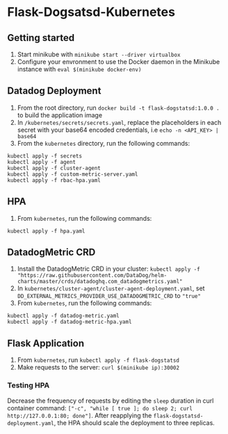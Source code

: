 # Flask-Dogsatsd-Kubernetes

## Getting started

1. Start minikube with `minikube start --driver virtualbox`
2. Configure your envronment to use the Docker daemon in the Minikube instance with `eval $(minikube docker-env)`

## Datadog Deployment

1. From the root directory, run `docker build -t flask-dogstatsd:1.0.0 .` to build the application image
2. In `/kubernetes/secrets/secrets.yaml`, replace the placeholders in each secret with your base64 encoded credentials, i.e `echo -n <API_KEY> | base64`
3. From the `kubernetes` directory, run the following commands:
  ```
  kubectl apply -f secrets
  kubectl apply -f agent
  kubectl apply -f cluster-agent
  kubectl apply -f custom-metric-server.yaml
  kubectl apply -f rbac-hpa.yaml
  ```
## HPA

1. From `kubernetes`, run the following commands:
  ```
  kubectl apply -f hpa.yaml
  ```
## DatadogMetric CRD

1. Install the DatadogMetric CRD in your cluster: `kubectl apply -f "https://raw.githubusercontent.com/DataDog/helm-charts/master/crds/datadoghq.com_datadogmetrics.yaml"`
2. In `kubernetes/cluster-agent/cluster-agent-deployment.yaml`, set `DD_EXTERNAL_METRICS_PROVIDER_USE_DATADOGMETRIC_CRD` to `"true"`
3. From `kubernetes`, run the following commands:
  ```
  kubectl apply -f datadog-metric.yaml 
  kubectl apply -f datadog-metric-hpa.yaml
  ```
## Flask Application
1. From `kubernetes`, run `kubectl apply -f flask-dogstatsd`
2. Make requests to the server: `curl $(minikube ip):30002`

### Testing HPA

Decrease the frequency of requests by editing the `sleep` duration in curl container command: `["-c", "while [ true ]; do sleep 2; curl http://127.0.0.1:80; done"]`. After reapplying the `flask-dogstatsd-deployment.yaml`, the HPA should scale the deployment to three replicas.
